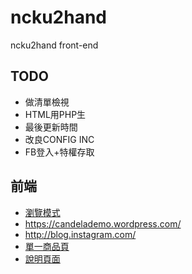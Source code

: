 ncku2hand
=========
ncku2hand front-end

## TODO
- 做清單檢視
- HTML用PHP生
- 最後更新時間
- 改良CONFIG INC
- FB登入+特權存取

## 前端
- [瀏覽模式](https://beacondemo.wordpress.com/)
- https://candelademo.wordpress.com/
- http://blog.instagram.com/
- [單一商品頁](https://candelademo.wordpress.com/portfolio/distance-over-time/)
- [說明頁面](https://help.github.com/articles/set-up-git/)
